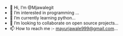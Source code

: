 - 👋 Hi, I’m @Mjawalegit
- 👀 I’m interested in programming ...
- 🌱 I’m currently learning python...
- 💞️ I’m looking to collaborate on open source projects...
- 📫 How to reach me :- mayurjawale999@gmail.com...

<!---
Mjawalegit/Mjawalegit is a ✨ special ✨ repository because its `README.md` (this file) appears on your GitHub profile.
You can click the Preview link to take a look at your changes.
--->
